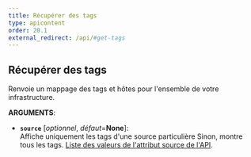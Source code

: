 ```yaml
---
title: Récupérer des tags
type: apicontent
order: 20.1
external_redirect: /api/#get-tags
---
```


## Récupérer des tags
Renvoie un mappage des tags et hôtes pour l'ensemble de votre infrastructure.

**ARGUMENTS**:

* **`source`** [*optionnel*, *défaut*=**None**]:  
    Affiche uniquement les tags d'une source particulière Sinon, montre tous les tags.
    [Liste des valeurs de l'attribut source de l'API][1].

[1]: /integrations/faq/list-of-api-source-attribute-value
